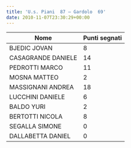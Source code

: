 ```yaml
---
title: 'U.s. Piani  87 – Gardolo  69'
date: 2010-11-07T23:30:29+00:00
---
```

| **Nome** | **Punti segnati** |
| -------- | ----------------- |
| BJEDIC JOVAN | 8 |
| CASAGRANDE DANIELE | 14 |
| PEDROTTI MARCO | 11 |
| MOSNA MATTEO | 2 |
| MASSIGNANI ANDREA | 18 |
| LUCCHINI DANIELE | 6 |
| BALDO YURI | 2 |
| BERTOTTI NICOLA | 8 |
| SEGALLA SIMONE | 0 |
| DALLABETTA DANIEL | 0 |